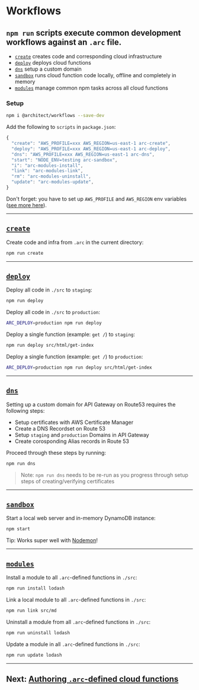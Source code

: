 # Workflows

## `npm run` scripts execute common development workflows against an `.arc` file.

- [`create`](#arc-create) creates code and corresponding cloud infrastructure
- [`deploy`](#arc-deploy) deploys cloud functions
- [`dns`](#arc-dns) setup a custom domain
- [`sandbox`](#arc-sandbox) runs cloud function code locally, offline and completely in memory
- [`modules`](#arc-modules) manage common npm tasks across all cloud functions

### Setup

```bash
npm i @architect/workflows --save-dev
```

Add the following to `scripts` in `package.json`:

```javascript
{
  "create": "AWS_PROFILE=xxx AWS_REGION=us-east-1 arc-create",
  "deploy": "AWS_PROFILE=xxx AWS_REGION=us-east-1 arc-deploy",
  "dns": "AWS_PROFILE=xxx AWS_REGION=us-east-1 arc-dns",
  "start": "NODE_ENV=testing arc-sandbox",
  "i": "arc-modules-install",
  "link": "arc-modules-link",
  "rm": "arc-modules-uninstall",
  "update": "arc-modules-update",
}
```

Don't forget: you have to set up `AWS_PROFILE` and `AWS_REGION` env variables ([see more here](/quickstart/setup)).

---

## <a href=#arc-create id=arc-create>`create`</a>

Create code and infra from `.arc` in the current directory:

```bash
npm run create
```

---

## <a href=#arc-deploy id=arc-deploy>`deploy`</a>

Deploy all code in `./src` to `staging`:

```bash
npm run deploy
```

Deploy all code in `./src` to `production`:

```bash
ARC_DEPLOY=production npm run deploy
```

Deploy a single function (example: `get /`) to `staging`:

```bash
npm run deploy src/html/get-index
```

Deploy a single function (example: `get /`) to `production`:

```bash
ARC_DEPLOY=production npm run deploy src/html/get-index
```

---

## <a href=#arc-dns id=arc-dns>`dns`</a>

Setting up a custom domain for API Gateway on Route53 requires the following steps:

- Setup certificates with AWS Certificate Manager
- Create a DNS Recordset on Route 53
- Setup `staging` and `production` Domains in API Gateway
- Create corosponding Alias records in Route 53

Proceed through these steps by running:

```bash
npm run dns
```

> Note: `npm run dns` needs to be re-run as you progress through setup steps of creating/verifying certificates

---

## <a href=#arc-sandbox id=arc-sandbox>`sandbox`</a>

Start a local web server and in-memory DynamoDB instance:

```bash
npm start
```

Tip: Works super well with [Nodemon](https://nodemon.io)!

---

## <a href=#arc-modules id=arc-modules>`modules`</a>

Install a module to all `.arc`-defined functions in `./src`:

```bash
npm run install lodash
```

Link a local module to all `.arc`-defined functions in `./src`:

```bash
npm run link src/md
```

Uninstall a module from all `.arc`-defined functions in `./src`:

```bash
npm run uninstall lodash
```

Update a module in all `.arc`-defined functions in `./src`:

```bash
npm run update lodash
```

---

## Next: [Authoring `.arc`-defined cloud functions](/reference/functions)
